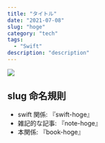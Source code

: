 ```yaml
---
title: "タイトル"
date: "2021-07-08"
slug: "hoge"
category: "tech"
tags:
  - "Swift"
description: "description"
---
```


<img src="@image/4.png">

## slug 命名規則

- swift 関係: 『swift-hoge』
- 雑記的な記事: 『note-hoge』
- 本関係: 『book-hoge』
